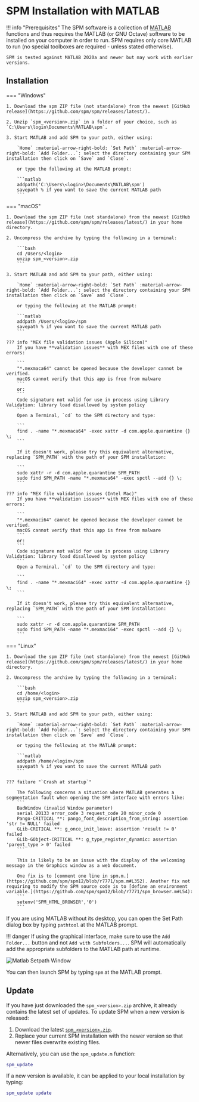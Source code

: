 # SPM Installation with MATLAB

!!! info "Prerequisites"
    The SPM software is a collection of [MATLAB](https://www.mathworks.com/products/matlab.html) functions and thus requires the MATLAB (or GNU Octave) software to be installed on your computer in order to run. SPM requires only core MATLAB to run (no special toolboxes are required - unless stated otherwise).

    SPM is tested against MATLAB 2020a and newer but may work with earlier versions.

## Installation

=== "Windows"

    1. Download the spm ZIP file (not standalone) from the newest [GitHub release](https://github.com/spm/spm/releases/latest/).

    2. Unzip `spm_<version>.zip` in a folder of your choice, such as `C:\Users\login\Documents\MATLAB\spm`.

    3. Start MATLAB and add SPM to your path, either using:

        `Home` :material-arrow-right-bold: `Set Path` :material-arrow-right-bold: `Add Folder...`: select the directory containing your SPM installation then click on `Save` and `Close`.

        or type the following at the MATLAB prompt:

        ```matlab
        addpath('C:\Users\<login>\Documents\MATLAB\spm')
        savepath % if you want to save the current MATLAB path
        ```

=== "macOS"

    1. Download the spm ZIP file (not standalone) from the newest [GitHub release](https://github.com/spm/spm/releases/latest/) in your home directory.

    2. Uncompress the archive by typing the following in a terminal:
    
        ```bash
        cd /Users/<login>
        unzip spm_<version>.zip
        ```

    3. Start MATLAB and add SPM to your path, either using:

        `Home` :material-arrow-right-bold: `Set Path` :material-arrow-right-bold: `Add Folder...`: select the directory containing your SPM installation then click on `Save` and `Close`.

        or typing the following at the MATLAB prompt:

        ```matlab
        addpath /Users/<login>/spm
        savepath % if you want to save the current MATLAB path
        ```

    ??? info "MEX file validation issues (Apple Silicon)"
        If you have **validation issues** with MEX files with one of these errors:

        ```
        "*.mexmaca64" cannot be opened because the developer cannot be verified.
        macOS cannot verify that this app is free from malware
        ```
        or:
        ```
        Code signature not valid for use in process using Library Validation: library load disallowed by system policy
        ```
        Open a Terminal, `cd` to the SPM directory and type:

        ```
        find . -name "*.mexmaca64" -exec xattr -d com.apple.quarantine {} \;
        ```

        If it doesn't work, please try this equivalent alternative, replacing `SPM_PATH` with the path of your SPM installation:

        ```
        sudo xattr -r -d com.apple.quarantine SPM_PATH
        sudo find SPM_PATH -name "*.mexmaca64" -exec spctl --add {} \;
        ```
        
    ??? info "MEX file validation issues (Intel Mac)"
        If you have **validation issues** with MEX files with one of these errors:

        ```
        "*.mexmaci64" cannot be opened because the developer cannot be verified.
        macOS cannot verify that this app is free from malware
        ```
        or:
        ```
        Code signature not valid for use in process using Library Validation: library load disallowed by system policy
        ```
        Open a Terminal, `cd` to the SPM directory and type:

        ```
        find . -name "*.mexmaci64" -exec xattr -d com.apple.quarantine {} \;
        ```

        If it doesn't work, please try this equivalent alternative, replacing `SPM_PATH` with the path of your SPM installation:

        ```
        sudo xattr -r -d com.apple.quarantine SPM_PATH
        sudo find SPM_PATH -name "*.mexmaci64" -exec spctl --add {} \;
        ```

=== "Linux"

    1. Download the spm ZIP file (not standalone) from the newest [GitHub release](https://github.com/spm/spm/releases/latest/) in your home directory.

    2. Uncompress the archive by typing the following in a terminal:

        ```bash
        cd /home/<login>
        unzip spm_<version>.zip
        ```

    3. Start MATLAB and add SPM to your path, either using:

        `Home` :material-arrow-right-bold: `Set Path` :material-arrow-right-bold: `Add Folder...`: select the directory containing your SPM installation then click on `Save` and `Close`.

        or typing the following at the MATLAB prompt:

        ```matlab
        addpath /home/<login>/spm
        savepath % if you want to save the current MATLAB path
        ```

    ??? failure "`Crash at startup`"

        The following concerns a situation where MATLAB generates a segmentation fault when opening the SPM interface with errors like:
        ```
        BadWindow (invalid Window parameter)
        serial 20133 error_code 3 request_code 20 minor_code 0
        Pango-CRITICAL **: pango_font_description_from_string: assertion 'str != NULL' failed
        GLib-CRITICAL **: g_once_init_leave: assertion 'result != 0' failed
        GLib-GObject-CRITICAL **: g_type_register_dynamic: assertion 'parent_type > 0' failed
        ```

        This is likely to be an issue with the display of the welcoming message in the Graphics window as a web document.

        One fix is to [comment one line in spm.m.](https://github.com/spm/spm12/blob/r7771/spm.m#L352). Another fix not requiring to modify the SPM source code is to [define an environment variable.](https://github.com/spm/spm12/blob/r7771/spm_browser.m#L54):
        ```
        setenv('SPM_HTML_BROWSER','0')
        ```

If you are using MATLAB without its desktop, you can open the Set Path dialog box by typing `pathtool` at the MATLAB prompt.

!!! danger
    If using the graphical interface, make sure to use the `Add Folder...` button and not `Add with Subfolders...`. SPM will automatically add the appropriate subfolders to the MATLAB path at runtime.

![Matlab Setpath Window](../assets/figures/matlab_setpath.png)

You can then launch SPM by typing `spm` at the MATLAB prompt.

## Update

If you have just downloaded the `spm_<version>.zip` archive, it already contains the latest set of updates. To update SPM when a new version is released:

1. Download the latest [`spm_<version>.zip`](https://github.com/spm/spm/releases/latest/).
2. Replace your current SPM installation with the newer version so that newer files overwrite existing files.

Alternatively, you can use the `spm_update.m` function:

```matlab
spm_update
```

If a new version is available, it can be applied to your local installation by typing:

```matlab
spm_update update
```
